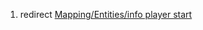 1.  redirect [Mapping/Entities/info player
    start](Mapping/Entities/info_player_start "wikilink")
